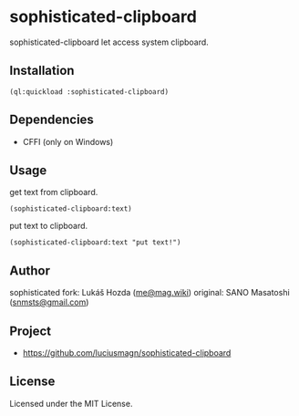 # sophisticated-clipboard

sophisticated-clipboard let access system clipboard.

## Installation

```
(ql:quickload :sophisticated-clipboard)
```

## Dependencies
- CFFI (only on Windows)

## Usage

get text from clipboard.

```
(sophisticated-clipboard:text)
```

put text to clipboard.

```
(sophisticated-clipboard:text "put text!")
```

## Author
sophisticated fork: Lukáš Hozda (me@mag.wiki)
original: SANO Masatoshi (snmsts@gmail.com)

## Project
 * https://github.com/luciusmagn/sophisticated-clipboard

## License
Licensed under the MIT License.

